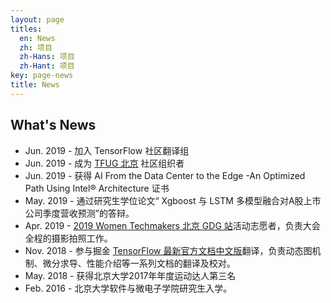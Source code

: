 ```yaml
---
layout: page
titles:
  en: News
  zh: 项目
  zh-Hans: 项目
  zh-Hant: 项目
key: page-news
title: News
---
```


## What's News
+ Jun. 2019 - 加入 TensorFlow 社区翻译组
+ Jun. 2019 - 成为 [TFUG 北京](https://mp.weixin.qq.com/s/PJFNPxx6RteC2PX85pF5GA) 社区组织者
+ Jun. 2019 - 获得 AI From the Data Center to the Edge -An Optimized Path Using Intel® Architecture 证书
+ May. 2019 - 通过研究生学位论文“ Xgboost 与 LSTM 多模型融合对A股上市公司季度营收预测”的答辩。
+ Apr. 2019 - [2019 Women Techmakers 北京 GDG 站](https://mp.weixin.qq.com/s/CPLQp9Kopto83-zzZWq_ZA)活动志愿者，负责大会全程的摄影拍照工作。
+ Nov. 2018 - 参与掘金 [TensorFlow 最新官方文档中文版](https://tensorflow.juejin.im)翻译，负责动态图机制、微分求导、性能介绍等一系列文档的翻译及校对。
+ May. 2018 - 获得北京大学2017年年度运动达人第三名
+ Feb. 2016 - 北京大学软件与微电子学院研究生入学。